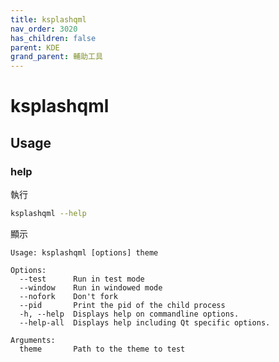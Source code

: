 ```yaml
---
title: ksplashqml
nav_order: 3020
has_children: false
parent: KDE
grand_parent: 輔助工具
---
```



# ksplashqml


## Usage

### help

執行

``` sh
ksplashqml --help
```

顯示

```
Usage: ksplashqml [options] theme

Options:
  --test      Run in test mode
  --window    Run in windowed mode
  --nofork    Don't fork
  --pid       Print the pid of the child process
  -h, --help  Displays help on commandline options.
  --help-all  Displays help including Qt specific options.

Arguments:
  theme       Path to the theme to test
```
